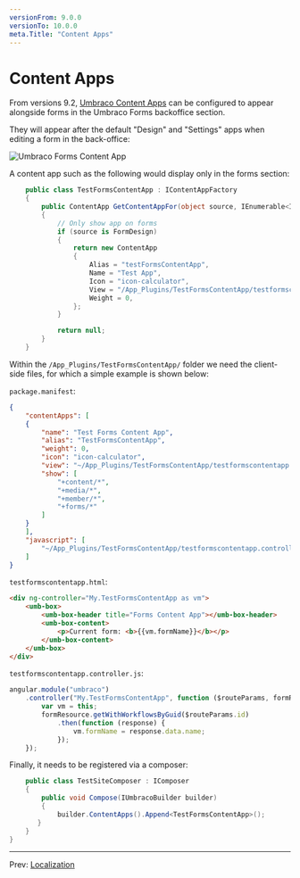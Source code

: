 ```yaml
---
versionFrom: 9.0.0
versionTo: 10.0.0
meta.Title: "Content Apps"
---
```


# Content Apps

From versions 9.2, [Umbraco Content Apps](../../../../Extending/Content-Apps/index.md) can be configured to appear alongside forms in the Umbraco Forms backoffice section.

They will appear after the default "Design" and "Settings" apps when editing a form in the back-office:

![Umbraco Forms Content App](images/content-app.png)

A content app such as the following would display only in the forms section:

```csharp
    public class TestFormsContentApp : IContentAppFactory
    {
        public ContentApp GetContentAppFor(object source, IEnumerable<IReadOnlyUserGroup> userGroups)
        {
            // Only show app on forms
            if (source is FormDesign)
            {
                return new ContentApp
                {
                    Alias = "testFormsContentApp",
                    Name = "Test App",
                    Icon = "icon-calculator",
                    View = "/App_Plugins/TestFormsContentApp/testformscontentapp.html",
                    Weight = 0,
                };
            }

            return null;
        }
    }
```

Within the `/App_Plugins/TestFormsContentApp/` folder we need the client-side files, for which a simple example is shown below:

`package.manifest`:

```json
{
    "contentApps": [
    {
        "name": "Test Forms Content App",
        "alias": "TestFormsContentApp",
        "weight": 0,
        "icon": "icon-calculator",
        "view": "~/App_Plugins/TestFormsContentApp/testformscontentapp.html",
        "show": [
            "+content/*",
            "+media/*",
            "+member/*",
            "+forms/*"
        ]
    }
    ],
    "javascript": [
        "~/App_Plugins/TestFormsContentApp/testformscontentapp.controller.js"
    ]
}
```

`testformscontentapp.html`:

```html
<div ng-controller="My.TestFormsContentApp as vm">
    <umb-box>
        <umb-box-header title="Forms Content App"></umb-box-header>
        <umb-box-content>
            <p>Current form: <b>{{vm.formName}}</b></p>
        </umb-box-content>
    </umb-box>
</div>
```

`testformscontentapp.controller.js`:

```js
angular.module("umbraco")
    .controller("My.TestFormsContentApp", function ($routeParams, formResource) {
        var vm = this;
        formResource.getWithWorkflowsByGuid($routeParams.id)
            .then(function (response) {
                vm.formName = response.data.name;
            });
    });
```

Finally, it needs to be registered via a composer:

```csharp
    public class TestSiteComposer : IComposer
    {
        public void Compose(IUmbracoBuilder builder)
        {
            builder.ContentApps().Append<TestFormsContentApp>();
       }
    }
}
```

---

Prev: [Localization](../Localization/index.md)

